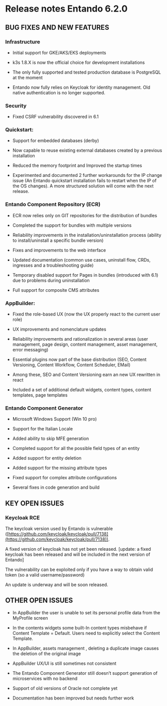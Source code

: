 # Release notes Entando 6.2.0

## BUG FIXES AND NEW FEATURES

### Infrastructure

* Initial support for GKE/AKS/EKS deployments

* k3s 1.8.X is now the official choice for development installations

* The only fully supported and tested production database is PostgreSQL at the moment

* Entando now fully relies on Keycloak for identity management. Old native authentication is no longer supported.

### Security

* Fixed CSRF vulnerability discovered in 6.1

### Quickstart:

* Support for embedded databases (derby)

* Now capable to reuse existing external databases created by a previous installation

* Reduced the memory footprint and Improved the startup times

* Experimented and documented 2 further workarounds for the IP change issue (An Entando quickstart installation fails to restart when the IP of the OS changes). A more structured solution will come with the next release.

### Entando Component Repository (ECR)

* ECR now relies only on GIT repositories for the distribution of bundles

* Completed the support for bundles with multiple versions

* Reliability improvements in the installation/uninstallation process (ability to install/uninstall a specific bundle version)

* Fixes and improvements to the web interface

* Updated documentation
(common use cases, uninstall flow, CRDs, ingresses and a troubleshooting guide)

* Temporary disabled support for Pages in bundles (introduced with 6.1) due to problems during uninstallation

* Full support for composite CMS attributes

### AppBuilder:

* Fixed the role-based UX (now the UX properly react to the current user role)

* UX improvements and nomenclature updates

* Reliability improvements and rationalization in several areas (user management, page design, content management, asset management, error messaging)

* Essential plugins now part of the base distribution (SEO, Content Versioning, Content Workflow, Content Scheduler, EMail)

* Among these, SEO and Content Versioning earn an new UX rewritten in react

* Included a set of additional default widgets, content types, content templates, page templates

### Entando Component Generator

* Microsoft Windows Support (Win 10 pro)

* Support for the Italian Locale

* Added ability to skip MFE generation

* Completed support for all the possible field types of an entity

* Added support for entity deletion

* Added support for the missing attribute types

* Fixed support for complex attribute configurations

* Several fixes in code generation and build

## KEY OPEN ISSUES

### Keycloak RCE

The keycloak version used by Entando is vulnerable ([https://github.com/keycloak/keycloak/pull/7138](https://github.com/keycloak/keycloak/pull/7138)).

A fixed version of keycloak has not yet been released. [update: a fixed keycloak has been released and will be included in the next version of Entando]

The vulnerability can be exploited only if you have a way to obtain valid token (so a valid username/password)

An update is underway and will be soon released.

## OTHER OPEN ISSUES

* In AppBuilder the user is unable to set its personal profile data from the MyProfile screen

* In the contents widgets some built-In content types misbehave if Content Template = Default. Users need to explicitly select the Content Template.

* In AppBuilder, assets management , deleting a duplicate image causes the deletion of the original image

* AppBuilder UX/UI is still sometimes not consistent

* The Entando Component Generator still doesn’t support generation of microservices with no backend

* Support of old versions of Oracle not complete yet

* Documentation has been improved but needs further work



